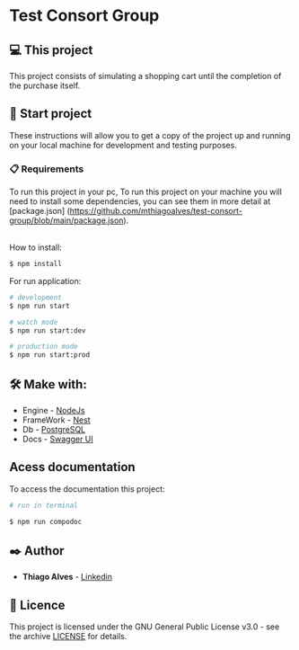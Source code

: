 # Test Consort Group

## 💻 This project

This project consists of simulating a shopping cart until the completion of the purchase itself.

## 🚀 Start project

These instructions will allow you to get a copy of the project up and running on your local machine for development and testing purposes.

### 📋 Requirements

To run this project in your pc,
To run this project on your machine you will need to install some dependencies, you can see them in more detail at [package.json]
(https://github.com/mthiagoalves/test-consort-group/blob/main/package.json). <br><br>

How to install:

```bash
$ npm install
```

For run application:

```bash
# development
$ npm run start

# watch mode
$ npm run start:dev

# production mode
$ npm run start:prod
```

## 🛠️ Make with:

- Engine - [NodeJs](https://nodejs.org/en/docs/)
- FrameWork - [Nest](https://docs.nestjs.coml)
- Db - [PostgreSQL](https://www.postgresql.org/docs/)
- Docs - [Swagger UI](https://swagger.io/docs/)

## Acess documentation

To access the documentation this project:

```bash
# run in terminal

$ npm run compodoc
```

## ✒️ Author

- **Thiago Alves** - [Linkedin](https://www.linkedin.com/in/thiago-alves-b05ab2b0/)

## 📄 Licence

This project is licensed under the GNU General Public License v3.0 - see the archive [LICENSE](https://github.com/mthiagoalves/test-consort-group/blob/main/LICENSE) for details.

